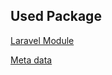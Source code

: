 

## Used Package

[Laravel Module](https://laravelmodules.com/docs/v10/introduction)

[Meta data](https://shouts.dev/articles/set-dynamic-title-description-in-laravel-blade-app)
